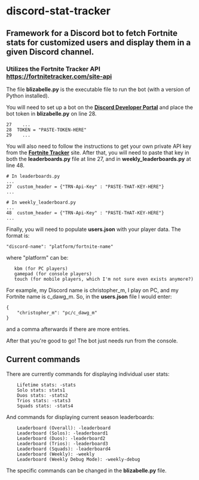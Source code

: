 # discord-stat-tracker
## Framework for a Discord bot to fetch Fortnite stats for customized users and display them in a given Discord channel.
### Utilizes the Fortnite Tracker API https://fortnitetracker.com/site-api

The file **blizabelle.py** is the executable file to run the bot (with a version of Python installed).

You will need to set up a bot on the **[Discord Developer Portal](https://discord.com/developers/docs/intro)**
and place the bot token in **blizabelle.py** on line 28.
```
27    ...
28  TOKEN = "PASTE-TOKEN-HERE"
29    ...
```

You will also need to follow the instructions to get your own private API key from the **[Fortnite Tracker](https://fortnitetracker.com/site-api)** site. 
After that, you will need to paste that key in both the **leaderboards.py** file at line 27, and in **weekly_leaderboards.py** at line 48. 
```
# In leaderboards.py
...
27  custom_header = {"TRN-Api-Key" : "PASTE-THAT-KEY-HERE"}
...

# In weekly_leaderboard.py
...
48  custom_header = {"TRN-Api-Key" : "PASTE-THAT-KEY-HERE"}
...
```

Finally, you will need to populate **users.json** with your player data. The format is:
```
"discord-name": "platform/fortnite-name"
```
where "platform" can be:
 ```
    kbm (for PC players)
    gamepad (for console players)
    touch (for mobile players, which I'm not sure even exists anymore?)
 ```

For example, my Discord name is christopher_m, I play on PC, and my Fortnite name is c_dawg_m.
So, in the **users.json** file I would enter: 
```
{
    "christopher_m": "pc/c_dawg_m"
}
```
and a comma afterwards if there are more entries. 

After that you're good to go! The bot just needs run from the console.

## Current commands
There are currently commands for displaying individual user stats:
```
    Lifetime stats: -stats 
    Solo stats: stats1 
    Duos stats: -stats2 
    Trios stats: -stats3 
    Squads stats: -stats4
```
And commands for displaying current season leaderboards:
```
    Leaderboard (Overall): -leaderboard 
    Leaderboard (Solos): -leaderboard1 
    Leaderboard (Duos): -leaderboard2 
    Leaderboard (Trios): -leaderboard3 
    Leaderboard (Squads): -leaderboard4 
    Leaderboard (Weekly): -weekly 
    Leaderboard (Weekly Debug Mode): -weekly-debug
```
The specific commands can be changed in the **blizabelle.py** file.
